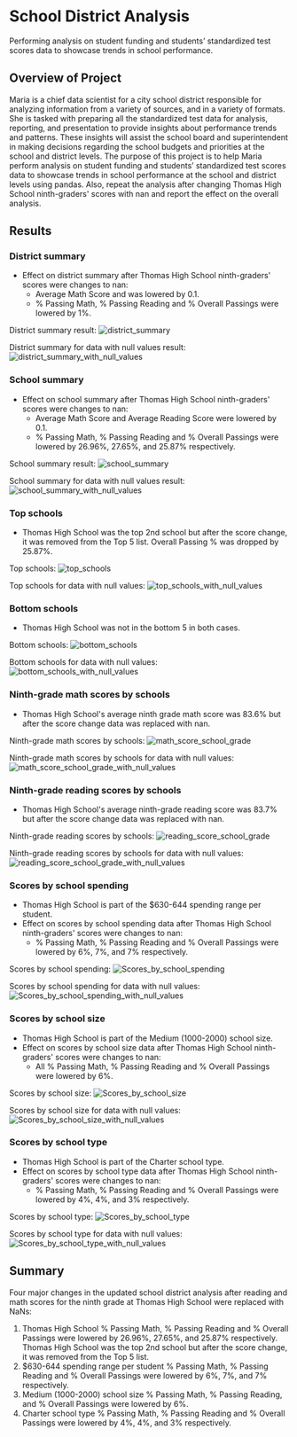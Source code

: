 # School District Analysis
Performing analysis on student funding and students’ standardized test scores data to showcase trends in school performance.

## Overview of Project
Maria is a chief data scientist for a city school district responsible for analyzing information from a variety of sources, and in a variety of formats. She is tasked with preparing all the standardized test data for analysis, reporting, and presentation to provide insights about performance trends and patterns. These insights will assist the school board and superintendent in making decisions regarding the school budgets and priorities at the school and district levels. The purpose of this project is to help Maria perform analysis on student funding and students’ standardized test scores data to showcase trends in school performance at the school and district levels using pandas. Also, repeat the analysis after changing Thomas High School ninth-graders' scores with nan and report the effect on the overall analysis.


## Results 

### District summary
- Effect on district summary after Thomas High School ninth-graders' scores were changes to nan:
    - Average Math Score and was lowered by 0.1. 
    - % Passing Math, % Passing Reading and % Overall Passings were lowered by 1%.

District summary result:
![district_summary](./Resources/district_summary.png) 

District summary for data with null values result:
![district_summary_with_null_values](./Resources/district_summary_with_null_values.png) 

### School summary
- Effect on school summary after Thomas High School ninth-graders' scores were changes to nan:
    - Average Math Score and Average Reading Score were lowered by 0.1.
    - % Passing Math, % Passing Reading and % Overall Passings were lowered by 26.96%, 27.65%, and 25.87% respectively.
 
School summary result:
![school_summary](./Resources/school_summary.png) 

School summary for data with null values result:
![school_summary_with_null_values](./Resources/school_summary_with_null_values.png) 

### Top schools
- Thomas High School was the top 2nd school but after the score change, it was removed from the Top 5 list. Overall Passing % was dropped by 25.87%.

Top schools:
![top_schools](./Resources/top_schools.png) 

Top schools for data with null values: 
![top_schools_with_null_values](./Resources/top_schools_with_null_values.png) 

### Bottom schools
- Thomas High School was not in the bottom 5 in both cases. 

Bottom schools:
![bottom_schools](./Resources/bottom_schools.png) 

Bottom schools for data with null values:
![bottom_schools_with_null_values](./Resources/bottom_schools_with_null_values.png) 

### Ninth-grade math scores by schools
- Thomas High School's average ninth grade math score was 83.6% but after the score change data was replaced with nan.

Ninth-grade math scores by schools:
![math_score_school_grade](./Resources/math_score_school_grade.png) 

Ninth-grade math scores by schools for data with null values:
![math_score_school_grade_with_null_values](./Resources/math_score_school_grade_with_null_values.png) 

### Ninth-grade reading scores by schools
- Thomas High School's average ninth-grade reading score was 83.7% but after the score change data was replaced with nan.

Ninth-grade reading scores by schools:
![reading_score_school_grade](./Resources/reading_score_school_grade.png) 

Ninth-grade reading scores by schools for data with null values:
![reading_score_school_grade_with_null_values](./Resources/reading_score_school_grade_with_null_values.png) 

### Scores by school spending
- Thomas High School is part of the $630-644 spending range per student.
- Effect on scores by school spending data after Thomas High School ninth-graders' scores were changes to nan:
    - % Passing Math, % Passing Reading and % Overall Passings were lowered by 6%, 7%, and 7% respectively. 

Scores by school spending:
![Scores_by_school_spending](./Resources/Scores_by_school_spending.png) 

Scores by school spending for data with null values:
![Scores_by_school_spending_with_null_values](./Resources/Scores_by_school_spending_with_null_values.png) 

### Scores by school size
- Thomas High School is part of the Medium (1000-2000) school size. 
- Effect on scores by school size data after Thomas High School ninth-graders' scores were changes to nan:
    - All % Passing Math, % Passing Reading and % Overall Passings were lowered by 6%.

Scores by school size:
![Scores_by_school_size](./Resources/Scores_by_school_size.png) 

Scores by school size for data with null values:
![Scores_by_school_size_with_null_values](./Resources/Scores_by_school_size_with_null_values.png) 

### Scores by school type
- Thomas High School is part of the Charter school type.
- Effect on scores by school type data after Thomas High School ninth-graders' scores were changes to nan:
    - % Passing Math, % Passing Reading and % Overall Passings were lowered by 4%, 4%, and 3% respectively.

Scores by school type:
![Scores_by_school_type](./Resources/Scores_by_school_type.png) 

Scores by school type for data with null values:
![Scores_by_school_type_with_null_values](./Resources/Scores_by_school_type_with_null_values.png) 


## Summary
Four major changes in the updated school district analysis after reading and math scores for the ninth grade at Thomas High School were replaced with NaNs:
1. Thomas High School  % Passing Math, % Passing Reading and % Overall Passings were lowered by 26.96%, 27.65%, and 25.87% respectively. Thomas High School was the top 2nd school but after the score change, it was removed from the Top 5 list. 
2. $630-644 spending range per student % Passing Math, % Passing Reading and % Overall Passings were lowered by 6%, 7%, and 7% respectively. 
3. Medium (1000-2000) school size % Passing Math, % Passing Reading, and % Overall Passings were lowered by 6%.
4. Charter school type % Passing Math, % Passing Reading and % Overall Passings were lowered by 4%, 4%, and 3% respectively.

